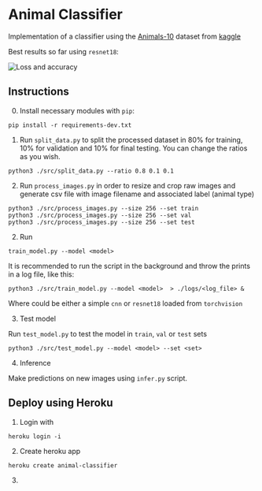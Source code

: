 # Animal Classifier

Implementation of a classifier using the [Animals-10](https://www.kaggle.com/alessiocorrado99/animals10) dataset from [kaggle](kaggle.com)

Best results so far using `resnet18`:

![Loss and accuracy](https://github.com/maxibove13/classifier_01/blob/main/figures/loss_acc_evol.png?raw=true)

## Instructions

0. Install necessary modules with `pip`:

```
pip install -r requirements-dev.txt
```

1. Run `split_data.py` to split the processed dataset in 80% for training, 10% for validation and 10% for final testing. You can change the ratios as you wish.
```
python3 ./src/split_data.py --ratio 0.8 0.1 0.1
```

2. Run `process_images.py` in order to resize and crop raw images and generate csv file with image filename and associated label (animal type)

```
python3 ./src/process_images.py --size 256 --set train
python3 ./src/process_images.py --size 256 --set val
python3 ./src/process_images.py --size 256 --set test
```



2. Run 

```
train_model.py --model <model>
````

It is recommended to run the script in the background and throw the prints in a log file, like this:

```
python3 ./src/train_model.py --model <model>  > ./logs/<log_file> &
```

Where <model> could be either a simple `cnn` or `resnet18` loaded from `torchvision`

3. Test model

Run `test_model.py` to test the model in `train`, `val` or `test` sets

```
python3 ./src/test_model.py --model <model> --set <set>
```

4. Inference

Make predictions on new images using `infer.py` script.

## Deploy using Heroku

1. Login with

```
heroku login -i
```

2. Create heroku app

```
heroku create animal-classifier
```

3. 
